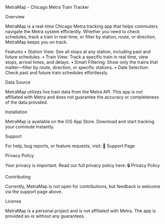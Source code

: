 MetraMap - Chicago Metra Train Tracker

Overview

MetraMap is a real-time Chicago Metra tracking app that helps commuters navigate the Metra system efficiently. Whether you need to check schedules, track a train in real-time, or filter by station, route, or direction, MetraMap keeps you on track.

Features
	•	Station View: See all stops at any station, including past and future schedules.
	•	Train View: Track a specific train in real time, view stops, arrival times, and delays.
	•	Smart Filtering: Show only the trains that matter—filter by route, direction, or specific stations.
	•	Date Selection: Check past and future train schedules effortlessly.

Data Source

MetraMap utilizes live train data from the Metra API. This app is not affiliated with Metra and does not guarantee the accuracy or completeness of the data provided.

Installation

MetraMap is available on the iOS App Store. Download and start tracking your commute instantly.

Support

For help, bug reports, or feature requests, visit:
📌 Support Page

Privacy Policy

Your privacy is important. Read our full privacy policy here:
🔒 Privacy Policy

Contributing

Currently, MetraMap is not open for contributions, but feedback is welcome via the support page above.

License

MetraMap is a personal project and is not affiliated with Metra. The app is provided as-is without any guarantees.
